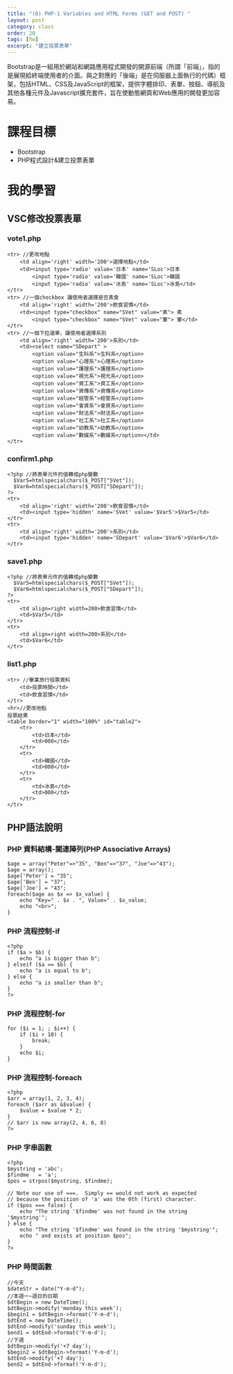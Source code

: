 ```yaml
---
title: "(6) PHP-1 Variables and HTML Forms (GET and POST) "
layout: post
category: class
order: 20
tags: [hw]
excerpt: "建立投票表單"
---
```

Bootstrap是一組用於網站和網路應用程式開發的開源前端（所謂「前端」，指的是展現給終端使用者的介面。與之對應的「後端」是在伺服器上面執行的代碼）框架，包括HTML、CSS及JavaScript的框架，提供字體排印、表單、按鈕、導航及其他各種元件及Javascript擴充套件，旨在使動態網頁和Web應用的開發更加容易。

# 課程目標
- Bootstrap
- PHP程式設計&建立投票表單

# 我的學習
## VSC修改投票表單
### vote1.php
```
<tr> //更改地點
    <td align='right' width='200'>選擇地點</td>
    <td><input type='radio' value='日本' name='SLoc'>日本
        <input type='radio' value='韓國' name='SLoc'>韓國
        <input type='radio' value='冰島' name='SLoc'>冰島</td>
</tr>
<tr> //一個checkbox 讓使用者選擇是否素食
    <td align='right' width='200'>飲食習慣</td>
    <td><input type="checkbox" name="SVet" value="素"> 素
        <input type="checkbox" name="SVet" value="葷"> 葷</td>
</tr>
<tr> //一個下拉選單，讓使用者選擇系別
    <td align='right' width='200'>系別</td>
    <td><select name="SDepart" > 
        <option value="生科系">生科系</option>
        <option value="心理系">心理系</option>
        <option value="護理系">護理系</option>
        <option value="視光系">視光系</option>
        <option value="資工系">資工系</option>
        <option value="資傳系">資傳系</option>
        <option value="經管系">經管系</option>
        <option value="會資系">會資系</option>
        <option value="財法系">財法系</option>
        <option value="社工系">社工系</option>
        <option value="幼教系">幼教系</option>
        <option value="數媒系">數媒系</option></td>
</tr>
```
### confirm1.php
```
<?php //將表單元件的值轉成php變數
  $Var5=htmlspecialchars($_POST["SVet"]);
  $Var6=htmlspecialchars($_POST["SDepart"]);
?>
<tr>
    <td align='right' width='200'>飲食習慣</td>
    <td><input type='hidden' name='SVet' value='$Var5'>$Var5</td>
</tr>
<tr>
    <td align='right' width='200'>系別</td>
    <td><input type='hidden' name='SDepart' value='$Var6'>$Var6</td>
</tr>
```
### save1.php
```
<?php //將表單元件的值轉成php變數
  $Var5=htmlspecialchars($_POST["SVet"]);
  $Var6=htmlspecialchars($_POST["SDepart"]);
?>
<tr>
    <td align=right width=200>飲食習慣</td>
    <td>$Var5</td>
</tr>
<tr>
    <td align=right width=200>系別</td>
    <td>$Var6</td>
</tr>
```
### list1.php
```
<tr> //畢業旅行投票資料
    <td>投票時間</td>
    <td>飲食習慣</td>
</tr>
<hr>//更改地點
投票結果
<table border="1" width="100%" id="table2">
    <tr>
        <td>日本</td>
        <td>000</td>
    </tr>
    <tr>
        <td>韓國</td>
        <td>000</td>
    </tr>
    <tr>
        <td>冰島</td>
        <td>000</td>
    </tr>
</tr>
```
## PHP語法說明
### PHP 資料結構-關連陣列(PHP Associative Arrays)
```
$age = array("Peter"=>"35", "Ben"=>"37", "Joe"=>"43");
$age = array();
$age['Peter'] = "35";
$age['Ben'] = "37";
$age['Joe'] = "43";
foreach($age as $x => $x_value) {
    echo "Key=" . $x . ", Value=" . $x_value;
    echo "<br>";
}
```
### PHP 流程控制-if
```
<?php
if ($a > $b) {
    echo "a is bigger than b";
} elseif ($a == $b) {
    echo "a is equal to b";
} else {
    echo "a is smaller than b";
}
?>
```
### PHP 流程控制-for
```
for ($i = 1; ; $i++) {
    if ($i > 10) {
        break;
    }
    echo $i;
}
```
### PHP 流程控制-foreach
```
<?php
$arr = array(1, 2, 3, 4);
foreach ($arr as &$value) {
    $value = $value * 2;
}
// $arr is now array(2, 4, 6, 8)
?>
```
### PHP 字串函數
```
<?php
$mystring = 'abc';
$findme   = 'a';
$pos = strpos($mystring, $findme);

// Note our use of ===.  Simply == would not work as expected
// because the position of 'a' was the 0th (first) character.
if ($pos === false) {
    echo "The string '$findme' was not found in the string '$mystring'";
} else {
    echo "The string '$findme' was found in the string '$mystring'";
    echo " and exists at position $pos";
}
?>
```
### PHP 時間函數
```
//今天
$dateStr = date("Y-m-d");
//本週一~週日的日期
$dtBegin = new DateTime();
$dtBegin->modify('monday this week');
$begin1 = $dtBegin->format('Y-m-d');
$dtEnd = new DateTime();
$dtEnd->modify('sunday this week');
$end1 = $dtEnd->format('Y-m-d');
//下週
$dtBegin->modify('+7 day');
$begin2 = $dtBegin->format('Y-m-d');
$dtEnd->modify('+7 day');
$end2 = $dtEnd->format('Y-m-d');
```


[1]: https://github.com/        "GitHub"
[2]: https://pages.github.com/  "GitHub Pages"
[3]: https://jekyllrb.com/      "Jekyll"
[4]: http://markdown.tw         "Markdown文件"
[5]: http://dillinger.io/       "Dillinger"


